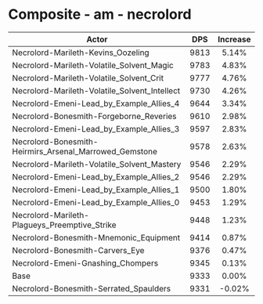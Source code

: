 # Composite - am - necrolord
| Actor | DPS | Increase |
|---|:---:|:---:|
|Necrolord-Marileth-Kevins_Oozeling|9813|5.14%|
|Necrolord-Marileth-Volatile_Solvent_Magic|9783|4.83%|
|Necrolord-Marileth-Volatile_Solvent_Crit|9777|4.76%|
|Necrolord-Marileth-Volatile_Solvent_Intellect|9730|4.26%|
|Necrolord-Emeni-Lead_by_Example_Allies_4|9644|3.34%|
|Necrolord-Bonesmith-Forgeborne_Reveries|9610|2.98%|
|Necrolord-Emeni-Lead_by_Example_Allies_3|9597|2.83%|
|Necrolord-Bonesmith-Heirmirs_Arsenal_Marrowed_Gemstone|9578|2.63%|
|Necrolord-Marileth-Volatile_Solvent_Mastery|9546|2.29%|
|Necrolord-Emeni-Lead_by_Example_Allies_2|9546|2.29%|
|Necrolord-Emeni-Lead_by_Example_Allies_1|9500|1.80%|
|Necrolord-Emeni-Lead_by_Example_Allies_0|9453|1.29%|
|Necrolord-Marileth-Plagueys_Preemptive_Strike|9448|1.23%|
|Necrolord-Bonesmith-Mnemonic_Equipment|9414|0.87%|
|Necrolord-Bonesmith-Carvers_Eye|9376|0.47%|
|Necrolord-Emeni-Gnashing_Chompers|9345|0.13%|
|Base|9333|0.00%|
|Necrolord-Bonesmith-Serrated_Spaulders|9331|-0.02%|
